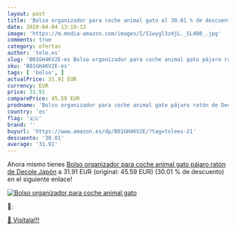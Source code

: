 ```yaml
---
layout: post
title: 'Bolso organizador para coche animal gato al 30.01 % de descuento'
date: 2020-04-04 13:19:13
image: 'https://m.media-amazon.com/images/I/51wygl3z4jL._SL400_.jpg'
comments: true
category: ofertas
author: 'tole.es'
slug: 'B01GH4KV2E-es Bolso organizador para coche animal gato pájaro ratón de...'
sku: 'B01GH4KV2E-es'
tags: [ 'bolso', ]
actualPrice: 31.91 EUR
currency: EUR
price: 31.91
comparePrice: 45.59 EUR
prodname: 'Bolso organizador para coche animal gato pájaro ratón de Decole Japón'
country: 'es'
flag: '🇪🇸'
brand: ''
buyurl: 'https://www.amazon.es/dp/B01GH4KV2E/?tag=tolees-21'
descuento: '30.01'
average: '31.91'
---
```


Ahora mismo tienes [Bolso organizador para coche animal gato pájaro ratón de Decole Japón](https://www.amazon.es/dp/B01GH4KV2E/?tag=tolees-21) a 31.91 EUR (original: 45.59 EUR) (30.01 %  de descuento) en el siguiente enlace!

[![Bolso organizador para coche animal gato](https://m.media-amazon.com/images/I/51wygl3z4jL._SL400_.jpg)](https://www.amazon.es/dp/B01GH4KV2E/?tag=tolees-21)

🔎:


[🛒 Visítala!!!](https://www.amazon.es/dp/B01GH4KV2E/?tag=tolees-21)
